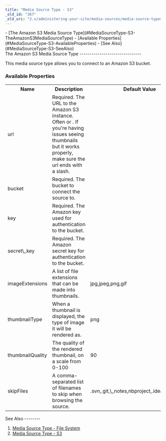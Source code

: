 ```yaml
---
title: "Media Source Type - S3"
_old_id: "367"
_old_uri: "2.x/administering-your-site/media-sources/media-source-types/media-source-type-s3"
---
```


<div>- [The Amazon S3 Media Source Type](#MediaSourceType-S3-TheAmazonS3MediaSourceType)
  - [Available Properties](#MediaSourceType-S3-AvailableProperties)
- [See Also](#MediaSourceType-S3-SeeAlso)

</div>The Amazon S3 Media Source Type
-------------------------------

This media source type allows you to connect to an Amazon S3 bucket.

### Available Properties

<table id="TBL1376497247038"><tbody><tr><th>Name</th><th>Description</th><th>Default Value</th></tr><tr><td>url</td><td>Required. The URL to the Amazon S3 instance. Often <http://myaccount.s3.amazonaws.com/> or <https://s3.amazonaws.com/myaccount/>. If you're having issues seeing thumbnails but it works properly, make sure the url ends with a slash.</td><td> </td></tr><tr><td>bucket</td><td>Required. The bucket to connect the source to.</td><td> </td></tr><tr><td>key</td><td>Required. The Amazon key used for authentication to the bucket.</td></tr><tr><td>secret\_key</td><td>Required. The Amazon secret key for authentication to the bucket.</td></tr><tr><td>imageExtensions</td><td>A list of file extensions that can be made into thumbnails.</td><td>jpg,jpeg,png,gif</td></tr><tr><td>thumbnailType</td><td>When a thumbnail is displayed, the type of image it will be rendered as.</td><td>png</td></tr><tr><td>thumbnailQuality</td><td>The quality of the rendered thumbnail, on a scale from 0-100</td><td>90</td></tr><tr><td>skipFiles</td><td>A comma-separated list of filenames to skip when browsing the source.</td><td>.svn,.git,\_notes,nbproject,.idea,.DS\_Store</td></tr></tbody></table>See Also
--------

1. [Media Source Type - File System](administering-your-site/media-sources/media-source-types/media-source-type-file-system)
2. [Media Source Type - S3](administering-your-site/media-sources/media-source-types/media-source-type-s3)